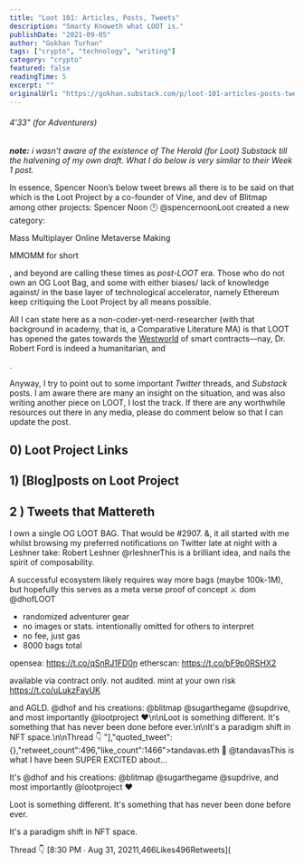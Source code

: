 ```yaml
---
title: "Loot 101: Articles, Posts, Tweets"
description: "Smarty Knoweth what LOOT is."
publishDate: "2021-09-05"
author: "Gokhan Turhan"
tags: ["crypto", "technology", "writing"]
category: "crypto"
featured: false
readingTime: 5
excerpt: ""
originalUrl: "https://gokhan.substack.com/p/loot-101-articles-posts-tweets"
---
```


###### 4'33" (for Adventurers)

***note:** i wasn’t aware of the existence of The Herald (for Loot) Substack till the halvening of my own draft. What I do below is very similar to their Week 1 post.*

In essence, Spencer Noon’s below tweet brews all there is to be said on that which is the Loot Project by a co-founder of Vine, and dev of Blitmap among other projects:
Spencer Noon 🕛 @spencernoonLoot created a new category:

Mass Multiplayer Online Metaverse Making

MMOMM for short

<TwitterEmbed url="https://x.com/i/web/status/1434217272546054147" />

, and beyond are calling these times as *post-LOOT* era. Those who do not own an OG Loot Bag, and some with either biases/ lack of knowledge against/ in the base layer of technological accelerator, namely Ethereum keep critiquing the Loot Project by all means possible.

All I can state here as a non-coder-yet-nerd-researcher (with that background in academy, that is, a Comparative Literature MA) is that LOOT has opened the gates towards the [Westworld](https://www.hbo.com/westworld) of smart contracts—nay, Dr. Robert Ford is indeed a humanitarian, and

<YouTubeEmbed url="https://youtube.com/watch?v=hAXET4YyDUo" />

.

Anyway, I try to point out to some important *Twitter* threads, and *Substack* posts. I am aware there are many an insight on the situation, and was also writing another piece on LOOT, I lost the track. If there are any worthwhile resources out there in any media, please do comment below so that I can update the post.

## 0) Loot Project Links

## 1) [Blog]posts on Loot Project

## 2 ) Tweets that Mattereth

I own a single OG LOOT BAG. That would be #2907. &, it all started with me whilst browsing my preferred notifications on Twitter late at night with a Leshner take:
Robert Leshner @rleshnerThis is a brilliant idea, and nails the spirit of composability.

A successful ecosystem likely requires way more bags (maybe 100k-1M), but hopefully this serves as a meta verse proof of concept ⚔️ dom @dhofLOOT

- randomized adventurer gear
- no images or stats. intentionally omitted for others to interpret
- no fee, just gas
- 8000 bags total

opensea: https://t.co/qSnRJ1FD0n
etherscan: https://t.co/bF9p0RSHX2

available via contract only. not audited. mint at your own risk https://t.co/uLukzFayUK

<TwitterEmbed url="https://x.com/i/web/status/1431457259297640455" />

and AGLD.
@dhof and his creations: @blitmap @sugarthegame @supdrive, and most importantly @lootproject ❤️\n\nLoot is something different. It's something that has never been done before ever.\n\nIt's a paradigm shift in NFT space.\n\nThread 👇 "],"quoted_tweet":{},"retweet_count":496,"like_count":1466">tandavas.eth 👘 @tandavasThis is what I have been SUPER EXCITED about...

It's @dhof and his creations: @blitmap @sugarthegame @supdrive, and most importantly @lootproject ❤️

Loot is something different. It's something that has never been done before ever.

It's a paradigm shift in NFT space.

Thread 👇 [8:30 PM ∙ Aug 31, 20211,466Likes496Retweets](

<TwitterEmbed url="https://x.com/i/web/status/1432802983528448000" />

